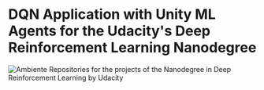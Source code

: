# DQN Application with Unity ML Agents for the Udacity's Deep Reinforcement Learning Nanodegree
![Ambiente](https://video.udacity-data.com/topher/2018/June/5b1ab4b0_banana/banana.gif)
Repositories for the projects of the Nanodegree in Deep Reinforcement Learning by Udacity
